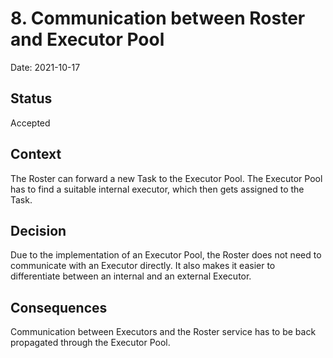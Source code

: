 # 8. Communication between Roster and Executor Pool

Date: 2021-10-17

## Status

Accepted

## Context

The Roster can forward a new Task to the Executor Pool. The Executor Pool has to find a suitable internal executor, which then gets assigned to the Task.

## Decision

Due to the implementation of an Executor Pool, the Roster does not need to communicate with an Executor directly. It also makes it easier to differentiate between an internal and an external Executor.

## Consequences

Communication between Executors and the Roster service has to be back propagated through the Executor Pool.
